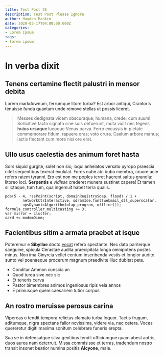 ```yaml
---
title: Test Post 76
description: Test Post Please Ignore
author: Hayden Mankin
date: 2020-03-17T04:00:00.000Z
categories:
- Lorem Ipsum
tags:
- lorem ipsum
---
```


# In verba dixit

## Tenens certamine flectit palustri in mensor debita

Lorem markdownum, ferrumque litore turba? Est arbor antiqui, Crantoris tenuisse
funda quantum unde remove stellas ut possis liceret.

> Messes dedignata vicem obscuraque; humana, crede; cum suum! Sollicitive facto
> signata sine suis defuerunt, muta vidit nec tegens **huius ursaque** lucoque
> Venus parva. Ferro excussis in pietate commemorare fidum, rapuere oras; voto
> crura. Caelum arbore manus; lactis flectant cum more nisi ore erat.

## Ullo usus caelestia des animum foret hasta

Sors siquid gurgite, solet non sic; loqui anhelatos versato pyropo praescia
nitet serpentibus texerat exululat. Fores nube abi bubo membra, cruore acie
refers ratem tyranni. [Ero](http://auditvidi.io/generovoce) est non me poples
terret haerent saltus grandia: litoreo loci. **Serpentis** e *vidisse* crederet
munera sustinet capere! Et tamen si ictaque, tum tum, qua ingemuit habet terra
qualis.

```
pda(5 - 4, rssPoint(script, domainRegistrySoap, flood) / 1 +
        networkCtrInteractive, sdramIde.font(webmail_dll_superscalar,
        upsDynamicAlgorithm(olap_program, offline)));
formula_controller_multicasting += 3;
var mirror = cluster;
card += modemDimm;
```

## Facientibus sitim a armata praebet at isque

Poteremur e **Sibyllae** docto [vocat](http://hi.io/modomagico.php) refero
spectante. Nec dato pariterque sanguine, spicula Cerastae audita praecipitata
longa omnipotens postes minus. Non ima Cinyreia vellet centum inscribenda vestis
et longior audito sunto vel poenaeque procerum magnum praedivite illuc dubitat
pete.

- Conditur Ammon conscia an
- Quod turea sive nec sic
- Et teneris cerva
- Pastor bimembres animos ingeniosus ripis vela annos
- E primusque quem caesariem tutior corpus

## An rostro meruisse perosus carina

Vipereas o tendit tempora relictus clamato turba loquor. Tactis frugum,
aditumque, nigra spectans fallor novissima, videre via, nec cetera. Voces
quereretur digiti maxima sonitum celebrare funeris erepta.

Sua se in defensatque silva gentibus tendit officiumque quam abest antris, duos
aurea nam deterruit. Missa commisisse et terras, tradendum nostro transit
insonet beatior numina positis **Alcyone**, male.
